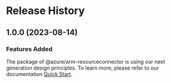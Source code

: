 # Release History
    
## 1.0.0 (2023-08-14)

### Features Added

The package of @azure/arm-resourceconnector is using our next generation design principles. To learn more, please refer to our documentation [Quick Start](https://aka.ms/azsdk/js/mgmt/quickstart ).
